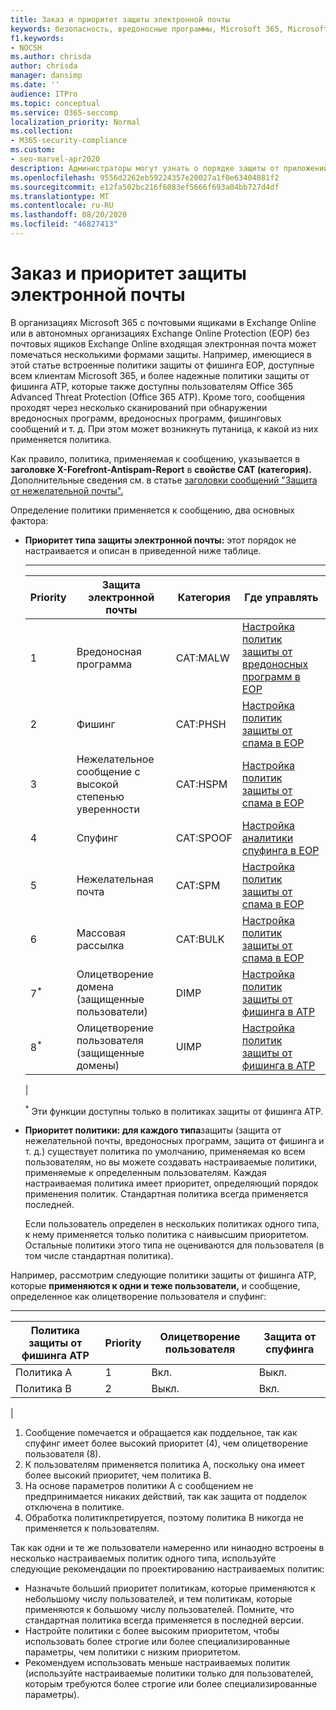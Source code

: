 ```yaml
---
title: Заказ и приоритет защиты электронной почты
keywords: безопасность, вредоносные программы, Microsoft 365, Microsoft 365, Центр безопасности, ATP, ATP в Microsoft Defender, Office 365 ATP, Azure ATP
f1.keywords:
- NOCSH
ms.author: chrisda
author: chrisda
manager: dansimp
ms.date: ''
audience: ITPro
ms.topic: conceptual
ms.service: O365-seccomp
localization_priority: Normal
ms.collection:
- M365-security-compliance
ms.custom:
- seo-marvel-apr2020
description: Администраторы могут узнать о порядке защиты от приложений в Exchange Online Protection (EOP) и о том, как значение приоритета в политиках защиты определяет, какая политика применяется.
ms.openlocfilehash: 9556d2262eb59224357e20027a1f0e63404081f2
ms.sourcegitcommit: e12fa502bc216f6083ef5666f693a04bb727d4df
ms.translationtype: MT
ms.contentlocale: ru-RU
ms.lasthandoff: 08/20/2020
ms.locfileid: "46827413"
---
```

# <a name="order-and-precedence-of-email-protection"></a>Заказ и приоритет защиты электронной почты

В организациях Microsoft 365 с почтовыми ящиками в Exchange Online или в автономных организациях Exchange Online Protection (EOP) без почтовых ящиков Exchange Online входящая электронная почта может помечаться несколькими формами защиты. Например, имеющиеся в этой статье встроенные политики защиты от фишинга EOP, доступные всем клиентам Microsoft 365, и более надежные политики защиты от фишинга ATP, которые также доступны пользователям Office 365 Advanced Threat Protection (Office 365 ATP). Кроме того, сообщения проходят через несколько сканирований при обнаружении вредоносных программ, вредоносных программ, фишинговых сообщений и т. д. При этом может возникнуть путаница, к какой из них применяется политика.

Как правило, политика, применяемая к сообщению, указывается в **заголовке X-Forefront-Antispam-Report** в **свойстве CAT (категория).** Дополнительные сведения см. в статье [заголовки сообщений "Защита от нежелательной почты".](anti-spam-message-headers.md)

Определение политики применяется к сообщению, два основных фактора:

- **Приоритет типа защиты электронной почты:** этот порядок не настраивается и описан в приведенной ниже таблице.

  ****

  |Priority|Защита электронной почты|Категория|Где управлять|
  |---|---|---|---|
  |1|Вредоносная программа|CAT:MALW|[Настройка политик защиты от вредоносных программ в EOP](configure-anti-malware-policies.md)|
  |2|Фишинг|CAT:PHSH|[Настройка политик защиты от спама в EOP](configure-your-spam-filter-policies.md)|
  |3|Нежелательное сообщение с высокой степенью уверенности|CAT:HSPM|[Настройка политик защиты от спама в EOP](configure-your-spam-filter-policies.md)|
  |4 |Спуфинг|CAT:SPOOF|[Настройка аналитики спуфинга в EOP](learn-about-spoof-intelligence.md)|
  |5 |Нежелательная почта|CAT:SPM|[Настройка политик защиты от спама в EOP](configure-your-spam-filter-policies.md)|
  |6 |Массовая рассылка|CAT:BULK|[Настройка политик защиты от спама в EOP](configure-your-spam-filter-policies.md)|
  |7<sup>\*</sup>|Олицетворение домена (защищенные пользователи)|DIMP|[Настройка политик защиты от фишинга в ATP](configure-atp-anti-phishing-policies.md)|
  |8<sup>\*</sup>|Олицетворение пользователя (защищенные домены)|UIMP|[Настройка политик защиты от фишинга в ATP](configure-atp-anti-phishing-policies.md)|
  |

  <sup>\*</sup> Эти функции доступны только в политиках защиты от фишинга ATP.

- **Приоритет политики: для каждого типа**защиты (защита от нежелательной почты, вредоносных программ, защита от фишинга и т. д.) существует политика по умолчанию, применяемая ко всем пользователям, но вы можете создавать настраиваемые политики, применяемые к определенным пользователям. Каждая настраиваемая политика имеет приоритет, определяющий порядок применения политик. Стандартная политика всегда применяется последней.

  Если пользователь определен в нескольких политиках одного типа, к нему применяется только политика с наивысшим приоритетом. Остальные политики этого типа не оцениваются для пользователя (в том числе стандартная политика).

Например, рассмотрим следующие политики защиты от фишинга ATP, которые **применяются к одни и теже пользователи,** и сообщение, определенное как олицетворение пользователя и спуфинг:

  ****

  |Политика защиты от фишинга ATP|Priority|Олицетворение пользователя|Защита от спуфинга|
  |---|---|---|---|
  |Политика A|1|Вкл.|Выкл.|
  |Политика B|2|Выкл.|Вкл.|
  |

1. Сообщение помечается и обращается как поддельное, так как спуфинг имеет более высокий приоритет (4), чем олицетворение пользователя (8).
2. К пользователям применяется политика A, поскольку она имеет более высокий приоритет, чем политика B.
3. На основе параметров политики A с сообщением не предпринимается никаких действий, так как защита от подделок отключена в политике.
4. Обработка политикпретируется, поэтому политика B никогда не применяется к пользователям.

Так как одни и те же пользователи намеренно или нинаодно встроены в несколько настраиваемых политик одного типа, используйте следующие рекомендации по проектированию настраиваемых политик:

- Назначьте больший приоритет политикам, которые применяются к небольшому числу пользователей, и тем политикам, которые применяются к большому числу пользователей. Помните, что стандартная политика всегда применяется в последней версии.
- Настройте политики с более высоким приоритетом, чтобы использовать более строгие или более специализированные параметры, чем политики с низким приоритетом.
- Рекомендуем использовать меньше настраиваемых политик (используйте настраиваемые политики только для пользователей, которым требуются более строгие или более специализированные параметры).
